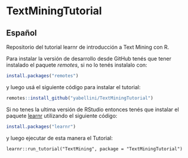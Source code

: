 # TextMiningTutorial

## Español
Repositorio del tutorial learnr de introducción a Text Mining con R.

Para instalar la versión de desarrollo desde GitHub tenés que tener instalado el paquete _remotes_, si no lo tenés instalalo con:

``` r
install.packages("remotes")

```
y luego usá el siguiente código para instalar el tutorial:

``` r
remotes::install_github("yabellini/TextMiningTutorial")
```

Si no tenes la ultima versión de RStudio entonces tenés que instalar el paquete [learnr](https://rstudio.github.io/learnr/index.html) utilizando el siguiente código:

``` r
install.packages("learnr")

```

y luego ejecutar de esta manera el Tutorial:

`learnr::run_tutorial("TextMining", package = "TextMiningTutorial")`


